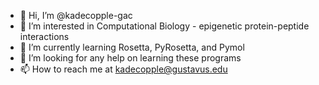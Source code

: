 - 👋 Hi, I’m @kadecopple-gac
- 👀 I’m interested in Computational Biology - epigenetic protein-peptide interactions 
- 🌱 I’m currently learning Rosetta, PyRosetta, and Pymol 
- 💞️ I’m looking for any help on learning these programs 
- 📫 How to reach me at kadecopple@gustavus.edu

<!---
kadecopple-gac/kadecopple-gac is a ✨ special ✨ repository because its `README.md` (this file) appears on your GitHub profile.
You can click the Preview link to take a look at your changes.
--->
